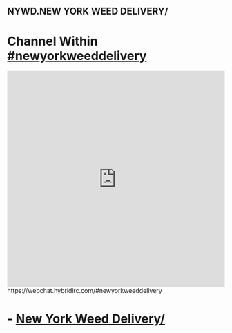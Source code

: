 ## NYWD.NEW YORK WEED DELIVERY/

# Channel Within [#newyorkweeddelivery](https://webchat.hybridirc.com/#newyorkweeddelivery)
<iframe src="https://kiwiirc.hybridirc.com/#newyorkweeddelivery" allow="microphone; camera; display-capture; fullscreen" style="border:0; width:100%; height:500px;"></iframe>
https://webchat.hybridirc.com/#newyorkweeddelivery

# - [New York Weed Delivery/](https://newyorkweeddelivery.hns.to/)
